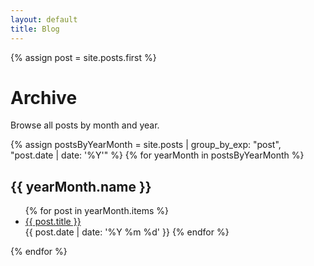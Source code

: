 ```yaml
---
layout: default
title: Blog
---
```


{% assign post = site.posts.first %}

# Archive

Browse all posts by month and year.

{% assign postsByYearMonth = site.posts | group_by_exp: "post", "post.date | date: '%Y'" %}
{% for yearMonth in postsByYearMonth %}
  <h2>{{ yearMonth.name }}</h2>
  <ul>
    {% for post in yearMonth.items %}
      <li><a href="{{ post.url }}">{{ post.title }}</a></li>
      <time datetime="{{ post.date | date: '%Y %m %d' }}" class="post-date">{{ post.date | date: '%Y %m %d' }}</time>
    {% endfor %}
  </ul>
{% endfor %}
